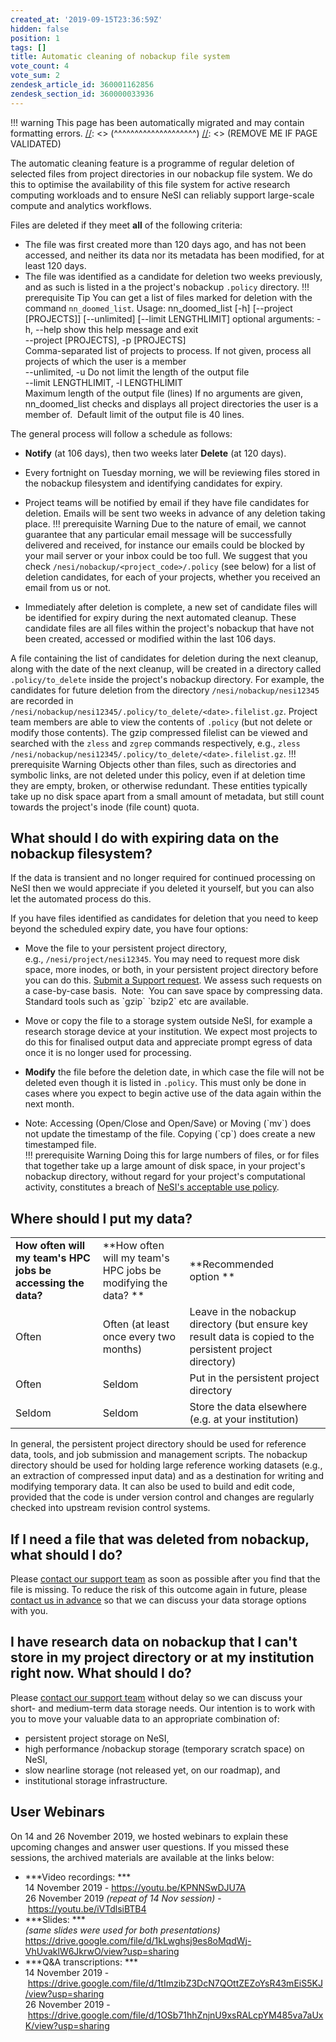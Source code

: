 ```yaml
---
created_at: '2019-09-15T23:36:59Z'
hidden: false
position: 1
tags: []
title: Automatic cleaning of nobackup file system
vote_count: 4
vote_sum: 2
zendesk_article_id: 360001162856
zendesk_section_id: 360000033936
---
```




[//]: <> (REMOVE ME IF PAGE VALIDATED)
[//]: <> (vvvvvvvvvvvvvvvvvvvv)
!!! warning
    This page has been automatically migrated and may contain formatting errors.
[//]: <> (^^^^^^^^^^^^^^^^^^^^)
[//]: <> (REMOVE ME IF PAGE VALIDATED)

The automatic cleaning feature is a programme of regular deletion of
selected files from project directories in our nobackup file system. We
do this to optimise the availability of this file system for active
research computing workloads and to ensure NeSI can reliably support
large-scale compute and analytics workflows.

Files are deleted if they meet **all** of the following criteria:

-   The file was first created more than 120 days ago, and has not been
    accessed, and neither its data nor its metadata has been modified,
    for at least 120 days.
-   The file was identified as a candidate for deletion two weeks
    previously, and as such is listed in a the project's
    nobackup `.policy` directory.
!!! prerequisite Tip
     You can get a list of files marked for deletion with the command
     `nn_doomed_list`.
     Usage: nn\_doomed\_list \[-h\] \[--project \[PROJECTS\]\]
     \[--unlimited\] \[--limit LENGTHLIMIT\]
     optional arguments:
     -h, --help show this help message and exit  
     --project \[PROJECTS\], -p \[PROJECTS\]  
     Comma-separated list of projects to process. If not given, process all
     projects of which the user is a member  
     --unlimited, -u Do not limit the length of the output file  
     --limit LENGTHLIMIT, -l LENGTHLIMIT  
     Maximum length of the output file (lines)
     If no arguments are given, nn\_doomed\_list checks and displays all
     project directories the user is a member of. 
     Default limit of the output file is 40 lines. 

The general process will follow a schedule as follows:

-   **Notify** (at 106 days), then two weeks later **Delete** (at 120
    days).

-   Every fortnight on Tuesday morning, we will be reviewing files
    stored in the nobackup filesystem and identifying candidates for
    expiry.

-   Project teams will be notified by email if they have file candidates
    for deletion. Emails will be sent two weeks in advance of any
    deletion taking place.
!!! prerequisite Warning
     Due to the nature of email, we cannot guarantee that any
     particular email message will be successfully delivered and
     received, for instance our emails could be blocked by your mail
     server or your inbox could be too full. We suggest that you check
     `/nesi/nobackup/<project_code>/.policy` (see below) for a list of
     deletion candidates, for each of your projects, whether you
     received an email from us or not.

-   Immediately after deletion is complete, a new set of candidate files
    will be identified for expiry during the next automated cleanup.
    These candidate files are all files within the project's nobackup
    that have not been created, accessed or modified within the last 106
    days.

A file containing the list of candidates for deletion during the next
cleanup, along with the date of the next cleanup, will be created in a
directory called `.policy/to_delete` inside the project's nobackup
directory. For example, the candidates for future deletion from the
directory `/nesi/nobackup/nesi12345` are recorded in
`/nesi/nobackup/nesi12345/.policy/to_delete/<date>.filelist.gz`. Project
team members are able to view the contents of `.policy` (but not delete
or modify those contents). The gzip compressed filelist can be viewed
and searched with the `zless` and `zgrep` commands respectively, e.g.,
`zless /nesi/nobackup/nesi12345/.policy/to_delete/<date>.filelist.gz`.
!!! prerequisite Warning
     Objects other than files, such as directories and symbolic links, are
     not deleted under this policy, even if at deletion time they are
     empty, broken, or otherwise redundant. These entities typically take
     up no disk space apart from a small amount of metadata, but still
     count towards the project's inode (file count) quota.

## What should I do with expiring data on the nobackup filesystem?

If the data is transient and no longer required for continued processing
on NeSI then we would appreciate if you deleted it yourself, but you can
also let the automated process do this.

If you have files identified as candidates for deletion that you need to
keep beyond the scheduled expiry date, you have four options:

-   Move the file to your persistent project directory,
    e.g., `/nesi/project/nesi12345`. You may need to request more disk
    space, more inodes, or both, in your persistent project directory
    before you can do this. [Submit a Support
    request](https://support.nesi.org.nz/hc/en-gb/requests/new). We
    assess such requests on a case-by-case basis.  Note:  You can save
    space by compressing data.  Standard tools such as \`gzip\`
    \`bzip2\` etc are available.

-   Move or copy the file to a storage system outside NeSI, for example
    a research storage device at your institution. We expect most
    projects to do this for finalised output data and appreciate prompt
    egress of data once it is no longer used for processing.

-   **Modify** the file before the deletion date, in which case the file
    will not be deleted even though it is listed in `.policy`. This must
    only be done in cases where you expect to begin active use of the
    data again within the next month.

-   Note: Accessing (Open/Close and Open/Save) or Moving (\`mv\`) does
    not update the timestamp of the file. Copying (\`cp\`) does create a
    new timestamped file.  
!!! prerequisite Warning
     Doing this for large numbers of files, or for files that together
     take up a large amount of disk space, in your project's nobackup
     directory, without regard for your project's computational
     activity, constitutes a breach of [NeSI's acceptable use
     policy](https://www.nesi.org.nz/services/high-performance-computing/guidelines/acceptable-use-policy).

## Where should I put my data?

|                                                              |                                                               |                                                                                                            |
|--------------------------------------------------------------|---------------------------------------------------------------|------------------------------------------------------------------------------------------------------------|
| **How often will my team's HPC jobs be accessing the data?** | **How often will my team's HPC jobs be modifying the data? ** | **Recommended option **                                                                                    |
| Often                                                        | Often (at least once every two months)                        | Leave in the nobackup directory (but ensure key result data is copied to the persistent project directory) |
| Often                                                        | Seldom                                                        | Put in the persistent project directory                                                                    |
| Seldom                                                       | Seldom                                                        | Store the data elsewhere (e.g. at your institution)                                                        |

In general, the persistent project directory should be used for
reference data, tools, and job submission and management scripts. The
nobackup directory should be used for holding large reference working
datasets (e.g., an extraction of compressed input data) and as a
destination for writing and modifying temporary data. It can also be
used to build and edit code, provided that the code is under version
control and changes are regularly checked into upstream revision control
systems.

## If I need a file that was deleted from nobackup, what should I do?

Please [contact our support
team](https://support.nesi.org.nz/hc/en-gb/requests/new) as soon as
possible after you find that the file is missing. To reduce the risk of
this outcome again in future, please [contact us in
advance](https://support.nesi.org.nz/hc/en-gb/requests/new) so that we
can discuss your data storage options with you.

## I have research data on nobackup that I can't store in my project directory or at my institution right now. What should I do?

Please [contact our support
team](https://support.nesi.org.nz/hc/en-gb/requests/new) without delay
so we can discuss your short- and medium-term data storage needs. Our
intention is to work with you to move your valuable data to an
appropriate combination of:

-   persistent project storage on NeSI,
-   high performance /nobackup storage (temporary scratch space) on
    NeSI,
-   slow nearline storage (not released yet, on our roadmap), and 
-   institutional storage infrastructure.

## User Webinars

On 14 and 26 November 2019, we hosted webinars to explain these upcoming
changes and answer user questions. If you missed these sessions, the
archived materials are available at the links below:

-   ***Video recordings: ***  
    14 November 2019 - <https://youtu.be/KPNNSwDJU7A>   
    26 November 2019 *(repeat of 14 Nov session)*
    - <https://youtu.be/iVTdlsiBTB4>
-   ***Slides: ***  
    *(same slides were used for both presentations)*  
    <https://drive.google.com/file/d/1kLwghsj9es8oMqdWj-VhUvaklW6JkrwO/view?usp=sharing>  
-   ***Q&A transcriptions: ***  
    14 November 2019
    - <https://drive.google.com/file/d/1tImzibZ3DcN7QOttZEZoYsR43mEiS5KJ/view?usp=sharing>   
    26 November 2019
    - <https://drive.google.com/file/d/1OSb71hhZnjnU9xsRALcpYM485va7aUxK/view?usp=sharing>

##  
